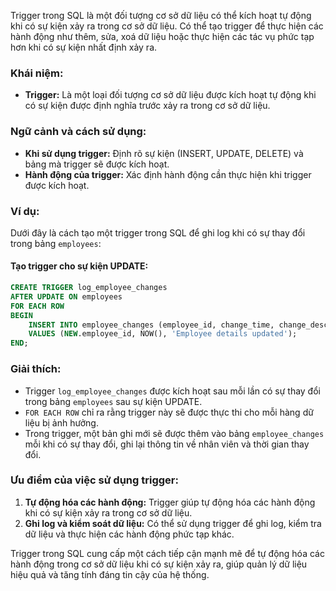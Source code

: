 Trigger trong SQL là một đối tượng cơ sở dữ liệu có thể kích hoạt tự động khi có sự kiện xảy ra trong cơ sở dữ liệu. Có thể tạo trigger để thực hiện các hành động như thêm, sửa, xoá dữ liệu hoặc thực hiện các tác vụ phức tạp hơn khi có sự kiện nhất định xảy ra.

### Khái niệm:

- **Trigger:** Là một loại đối tượng cơ sở dữ liệu được kích hoạt tự động khi có sự kiện được định nghĩa trước xảy ra trong cơ sở dữ liệu.

### Ngữ cảnh và cách sử dụng:

- **Khi sử dụng trigger:** Định rõ sự kiện (INSERT, UPDATE, DELETE) và bảng mà trigger sẽ được kích hoạt.
- **Hành động của trigger:** Xác định hành động cần thực hiện khi trigger được kích hoạt.

### Ví dụ:

Dưới đây là cách tạo một trigger trong SQL để ghi log khi có sự thay đổi trong bảng `employees`:

#### Tạo trigger cho sự kiện UPDATE:

```sql
CREATE TRIGGER log_employee_changes
AFTER UPDATE ON employees
FOR EACH ROW
BEGIN
    INSERT INTO employee_changes (employee_id, change_time, change_description)
    VALUES (NEW.employee_id, NOW(), 'Employee details updated');
END;
```

### Giải thích:

- Trigger `log_employee_changes` được kích hoạt sau mỗi lần có sự thay đổi trong bảng `employees` sau sự kiện UPDATE.
- `FOR EACH ROW` chỉ ra rằng trigger này sẽ được thực thi cho mỗi hàng dữ liệu bị ảnh hưởng.
- Trong trigger, một bản ghi mới sẽ được thêm vào bảng `employee_changes` mỗi khi có sự thay đổi, ghi lại thông tin về nhân viên và thời gian thay đổi.

### Ưu điểm của việc sử dụng trigger:

1. **Tự động hóa các hành động:** Trigger giúp tự động hóa các hành động khi có sự kiện xảy ra trong cơ sở dữ liệu.
2. **Ghi log và kiểm soát dữ liệu:** Có thể sử dụng trigger để ghi log, kiểm tra dữ liệu và thực hiện các hành động phức tạp khác.

Trigger trong SQL cung cấp một cách tiếp cận mạnh mẽ để tự động hóa các hành động trong cơ sở dữ liệu khi có sự kiện xảy ra, giúp quản lý dữ liệu hiệu quả và tăng tính đáng tin cậy của hệ thống.
